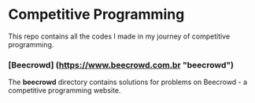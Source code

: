 # Competitive Programming
This repo contains all the codes I made in my journey of competitive programming.


### [Beecrowd] (https://www.beecrowd.com.br "beecrowd")
The **beecrowd** directory contains solutions for problems on Beecrowd - a competitive programming website. 